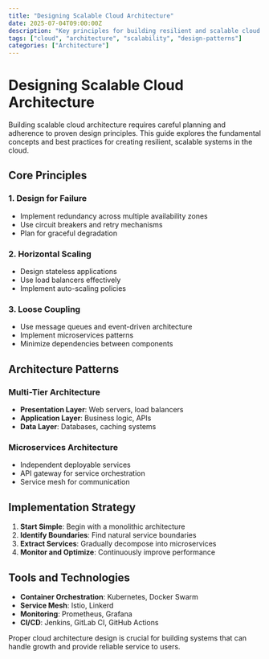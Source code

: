 ```yaml
---
title: "Designing Scalable Cloud Architecture"
date: 2025-07-04T09:00:00Z
description: "Key principles for building resilient and scalable cloud architectures"
tags: ["cloud", "architecture", "scalability", "design-patterns"]
categories: ["Architecture"]
---
```


# Designing Scalable Cloud Architecture

Building scalable cloud architecture requires careful planning and adherence to proven design principles. This guide explores the fundamental concepts and best practices for creating resilient, scalable systems in the cloud.

## Core Principles

### 1. Design for Failure
- Implement redundancy across multiple availability zones
- Use circuit breakers and retry mechanisms
- Plan for graceful degradation

### 2. Horizontal Scaling
- Design stateless applications
- Use load balancers effectively
- Implement auto-scaling policies

### 3. Loose Coupling
- Use message queues and event-driven architecture
- Implement microservices patterns
- Minimize dependencies between components

## Architecture Patterns

### Multi-Tier Architecture
- **Presentation Layer**: Web servers, load balancers
- **Application Layer**: Business logic, APIs
- **Data Layer**: Databases, caching systems

### Microservices Architecture
- Independent deployable services
- API gateway for service orchestration
- Service mesh for communication

## Implementation Strategy

1. **Start Simple**: Begin with a monolithic architecture
2. **Identify Boundaries**: Find natural service boundaries
3. **Extract Services**: Gradually decompose into microservices
4. **Monitor and Optimize**: Continuously improve performance

## Tools and Technologies

- **Container Orchestration**: Kubernetes, Docker Swarm
- **Service Mesh**: Istio, Linkerd
- **Monitoring**: Prometheus, Grafana
- **CI/CD**: Jenkins, GitLab CI, GitHub Actions

Proper cloud architecture design is crucial for building systems that can handle growth and provide reliable service to users.
